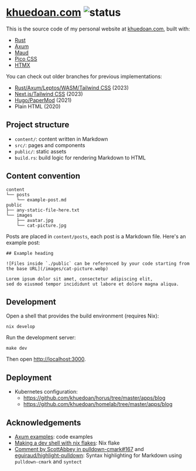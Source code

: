 # [khuedoan.com](https://khuedoan.com) ![status](https://img.shields.io/website?label=status&style=flat-square&url=https%3A%2F%2Fkhuedoan.com)

This is the source code of my personal website at [khuedoan.com](https://khuedoan.com), built with:

- [Rust](https://www.rust-lang.org)
- [Axum](https://github.com/tokio-rs/axum)
- [Maud](https://maud.lambda.xyz)
- [Pico CSS](https://picocss.com)
- [HTMX](https://htmx.org)

You can check out older branches for previous implementations:

- [Rust/Axum/Leptos/WASM/Tailwind CSS](https://github.com/khuedoan/blog/tree/leptos) (2023)
- [Next.js/Tailwind CSS](https://github.com/khuedoan/blog/tree/nextjs) (2023)
- [Hugo/PaperMod](https://github.com/khuedoan/blog/tree/hugo) (2021)
- Plain HTML (2020)

## Project structure

- `content/`: content written in Markdown
- `src/`: pages and components
- `public/`: static assets
- `build.rs`: build logic for rendering Markdown to HTML

## Content convention

```
content
└── posts
    └── example-post.md
public
├── any-static-file-here.txt
└── images
    ├── avatar.jpg
    └── cat-picture.jpg
```

Posts are placed in `content/posts`, each post is a Markdown file. Here's an example post:

```
## Example heading

![Files inside `./public` can be referenced by your code starting from the base URL](/images/cat-picture.webp)

Lorem ipsum dolor sit amet, consectetur adipiscing elit,
sed do eiusmod tempor incididunt ut labore et dolore magna aliqua.
```

## Development

Open a shell that provides the build environment (requires Nix):

```
nix develop
```

Run the development server:

```
make dev
```

Then open <http://localhost:3000>.

## Deployment

- Kubernetes configuration:
    - <https://github.com/khuedoan/horus/tree/master/apps/blog>
    - <https://github.com/khuedoan/homelab/tree/master/apps/blog>

## Acknowledgements

- [Axum examples](https://github.com/tokio-rs/axum/blob/main/examples): code examples
- [Making a dev shell with nix flakes](https://fasterthanli.me/series/building-a-rust-service-with-nix/part-10): Nix flake
- [Comment by ScottAbbey in pulldown-cmark#167](https://github.com/pulldown-cmark/pulldown-cmark/issues/167#issuecomment-448491422) and [eguiraud/highlight-pulldown](https://gitlab.com/eguiraud/highlight-pulldown): Syntax highlighting for Markdown using `pulldown-cmark` and `syntect`
